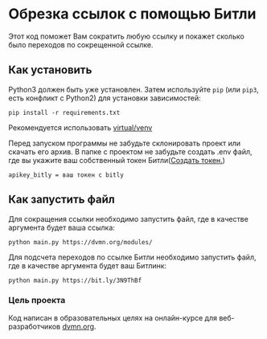 # Обрезка ссылок с помощью Битли

Этот код поможет Вам сократить любую ссылку и покажет сколько было переходов по сокрещенной ссылке.

## Как установить

Python3 должен быть уже установлен. 
Затем используйте `pip` (или `pip3`, есть конфликт с Python2) для установки зависимостей:
```
pip install -r requirements.txt
```
Рекомендуется использовать [virtual/venv](https://docs.python.org/3/library/venv.html)

Перед запуском программы не забудьте склонировать проект или скачать его архив.
В папке с проектом не забудьте создать .env файл, где вы укажите ваш собственный токен Битли([Создать токен.](https://app.bitly.com/settings/api/))

```
apikey_bitly = ваш токен с bitly
```

## Как запустить файл

Для сокращения ссылки необходимо запустить файл, где в качестве аргумента будет ваша ссылка:
```
python main.py https://dvmn.org/modules/
```

Для подсчета переходов по ссылке Битли необходимо запустить файл, где в качестве аргумента будет ваш Битлинк:
```
python main.py https://bit.ly/3N9ThBf
```

### Цель проекта

Код написан в образовательных целях на онлайн-курсе для веб-разработчиков [dvmn.org](https://dvmn.org/).
